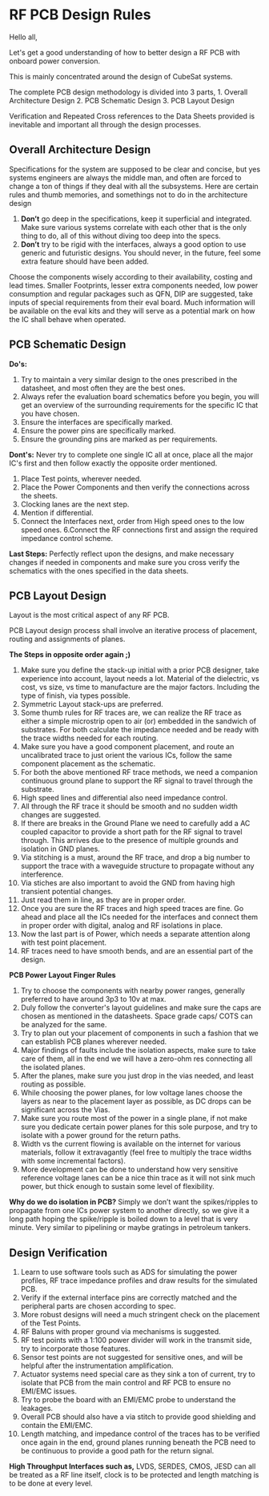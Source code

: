 # RF PCB Design Rules
Hello all,

Let's get a good understanding of how to better design a RF PCB with onboard power conversion.

This is mainly concentrated around the design of CubeSat systems.

The complete PCB design methodology is divided into 3 parts, 
	1. Overall Architecture Design
	2. PCB Schematic Design
	3. PCB Layout Design

Verification and Repeated Cross references to the Data Sheets provided is inevitable and important all through the design processes.

## Overall Architecture Design
Specifications for the system are supposed to be clear and concise, but yes systems engineers are always the middle man, and often are forced to change a ton of things if they deal with all the subsystems.
Here are certain rules and thumb memories, and somethings not to do in the architecture design

1. **Don’t** go deep in the specifications, keep it superficial and integrated. Make sure various systems correlate with each other that is the only thing to do, all of this without diving too deep into the specs.
2. **Don’t** try to be rigid with the interfaces, always a good option to use generic and futuristic designs. You should never, in the future, feel some extra feature should have been added.

Choose the components wisely according to their availability, costing and lead times.
Smaller Footprints, lesser extra components needed, low power consumption and regular packages such as QFN, DIP are suggested, take inputs of special requirements from their eval board.
Much information will be available on the eval kits and they will serve as a potential mark on how the IC shall behave when operated.

## PCB Schematic Design
**Do's:**
1. Try to maintain a very similar design to the ones prescribed in the datasheet, and most often they are the best ones.
2. Always refer the evaluation board schematics before you begin, you will get an overview of the surrounding requirements for the specific IC that you have chosen.
3. Ensure the interfaces are specifically marked.
4. Ensure the power pins are specifically marked.
5. Ensure the grounding pins are marked as per requirements.

**Dont's:**
Never try to complete one single IC all at once, place all the major IC's first and then follow exactly the opposite order mentioned.
1. Place Test points, wherever needed.
2. Place the Power Components and then verify the connections across the sheets.
3. Clocking lanes are the next step.
4. Mention if differential.
5. Connect the Interfaces next, order from High speed ones to the low speed ones.
6.Connect the RF connections first and assign the required impedance control scheme.

**Last Steps:**
Perfectly reflect upon the designs, and make necessary changes if needed in components and make sure you cross verify the schematics with the ones specified in the data sheets. 

## PCB Layout Design

Layout is the most critical aspect of any RF PCB.

PCB Layout design process shall involve an iterative process of placement, routing and assignments of planes.

**The Steps in opposite order again ;)**
1. Make sure you define the stack-up initial with a prior PCB designer, take experience into account, layout needs a lot. Material of the dielectric, vs cost, vs size, vs time to manufacture are the major factors. Including the type of finish, via types possible.
2. Symmetric Layout stack-ups are preferred.
3. Some thumb rules for RF traces are, we can realize the RF trace as either a simple microstrip open to air (or) embedded in the sandwich of substrates. For both calculate the impedance needed and be ready with the trace widths needed for each routing.
4. Make sure you have a good component placement, and route an uncalibrated trace to just orient the various ICs, follow the same component placement as the schematic.
5. For both the above mentioned RF trace methods, we need a companion continuous ground plane to support the RF signal to travel through the substrate.
6. High speed lines and differential also need impedance control.
7. All through the RF trace it should be smooth and no sudden width changes are suggested.
8. If there are breaks in the Ground Plane we need to carefully add a AC coupled capacitor to provide a short path for the RF signal to travel through. This arrives due to the presence of multiple grounds and isolation in GND planes.
9. Via stitching is a must, around the RF trace, and drop a big number to support the trace with a waveguide structure to propagate without any interference.
10. Via stiches are also important to avoid the GND from having high transient potential changes.
11. Just read them in line, as they are in proper order.
12. Once you are sure the RF traces and high speed traces are fine. Go ahead and place all the ICs needed for the interfaces and connect them in proper order with digital, analog and RF isolations in place.
13. Now the last part is of Power, which needs a separate attention along with test point placement.
14. RF traces need to have smooth bends, and are an essential part of the design.

**PCB Power Layout Finger Rules**

1. Try to choose the components with nearby power ranges, generally preferred to have around 3p3 to 10v at max.
2. Duly follow the converter's layout guidelines and make sure the caps are chosen as mentioned in the datasheets. Space grade caps/ COTS can be analyzed for the same.
3. Try to plan out your placement of components in such a fashion that we can establish PCB planes wherever needed.
4. Major findings of faults include the isolation aspects, make sure to take care of them, all in the end we will have a zero-ohm res connecting all the isolated planes.
5. After the planes, make sure you just  drop in the vias needed, and least routing as possible.
6. While choosing the power planes, for low voltage lanes choose the layers as near to the placement layer as possible, as DC drops can be significant across the Vias.
7. Make sure you route most of the power in a single plane, if not make sure you dedicate certain power planes for this sole purpose, and try to isolate with a power ground for the return paths.
8. Width vs the current flowing is available on the internet for various materials, follow it extravagantly (feel free to multiply the trace widths with some incremental factors).
9. More development can be done to understand how very sensitive reference voltage lanes can be a nice thin trace as it will not sink much power, but thick enough to sustain some level of flexibility.

**Why do we do isolation in PCB?**
Simply we don’t want the spikes/ripples to propagate from one ICs power system to another directly, so we give it a long path hoping the spike/ripple is boiled down to a level that is very minute. Very similar to pipelining or maybe gratings in petroleum tankers.
	
## Design Verification

1. Learn to use software tools such as ADS for simulating the power profiles, RF trace impedance profiles and draw results for the simulated PCB.
2. Verify if the external interface pins are correctly matched and the peripheral parts are chosen according to spec.
3. More robust designs will need a much stringent check on the placement of the Test Points.
4. RF Baluns with proper ground via mechanisms is suggested.
5. RF test points with a 1:100 power divider will work in the transmit side, try to incorporate those features.
6. Sensor test points are not suggested for sensitive ones, and will be helpful after the instrumentation amplification.
7. Actuator systems need special care as they sink a ton of current, try to isolate that PCB from the main control and RF PCB to ensure no EMI/EMC issues.
8. Try to probe the board with an EMI/EMC probe to understand the leakages.
9. Overall PCB should also have a via stitch to provide good shielding and contain the EMI/EMC.
10. Length matching, and impedance control of the traces has to be verified once again in the end, ground planes running beneath the PCB need to be continuous to provide a good path for the return signal.

**High Throughput Interfaces such as,**
LVDS, SERDES, CMOS, JESD can all be treated as a RF line itself, clock is to be protected and length matching is to be done at every level.
	
